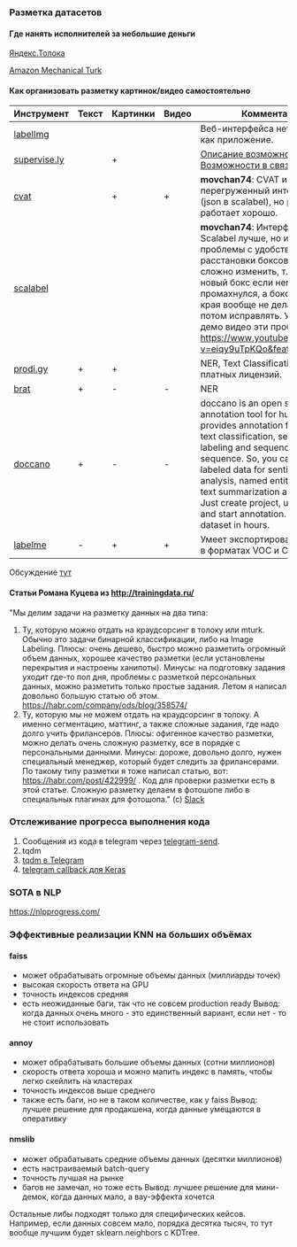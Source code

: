 ### Разметка датасетов
#### Где нанять исполнителей за небольшие деньги
[Яндекс.Толока](https://toloka.yandex.ru/)

[Amazon Mechanical Turk](https://www.mturk.com/)

#### Как организовать разметку картинок/видео самостоятельно
|Инструмент|Текст|Картинки|Видео|Комментарии|
| ---- | ---- | ---- | ---- | ---- |
|[labelImg](https://github.com/tzutalin/labelImg)||||Веб-интерфейса нет, ставится как приложение.|
|[supervise.ly]()||+||[Описание возможностей](https://hackernoon.com/%EF%B8%8F-advanced-annotation-tools-in-deep-learning-training-data-for-computer-vision-with-supervisely-847f8699a9cb), [Возможности в связке с YOLOv3](https://medium.com/@deepsystems/human-in-the-loop-for-object-detection-with-supervisely-and-yolo-v3-fa205ff07c1f)|
|[cvat](https://github.com/opencv/cvat)||+|+|**movchan74**:  CVAT имеет перегруженный интерфейс, xml (json в scalabel), но разметка работает хорошо. |
|[scalabel](https://github.com/ucbdrive/scalabel)|||| **movchan74**: Интерфейс у  Scalabel лучше, но имеет проблемы с удобством расстановки боксов: очень сложно изменить, т.к. он делает новый бокс если немного промахнулся, а бокс до самого края вообще не делается, надо потом исправлять. У них даже в демо видео эти проблемы видны https://www.youtube.com/watch?v=eiqy9uTpKQo&feature=youtu.be |
|[prodi.gy](https://prodi.gy/features/named-entity-recognition)|+|+|| NER, Text Classification. 3 уровня платных лицензий. |
|[brat](http://brat.nlplab.org/)|+|-|-| NER |
|[doccano](https://github.com/chakki-works/doccano)|+|-|-|doccano is an open source text annotation tool for human. It provides annotation features for text classification, sequence labeling and sequence to sequence. So, you can create labeled data for sentiment analysis, named entity recognition, text summarization and so on. Just create project, upload data and start annotation. You can build dataset in hours.|
|[labelme](https://github.com/wkentaro/labelme)|-|+|+|Умеет экспортировать даратесы в форматах VOC и COCO|

Обсуждение [тут](https://opendatascience.slack.com/archives/C047H3DP4/p1537784622000100)

#### Статьи Романа Куцева из http://trainingdata.ru/
"Мы делим задачи на разметку данных на два типа:
1. Ту, которую можно отдать на краудсорсинг в толоку или mturk. Обычно это задачи бинарной классификации, либо на Image Labeling. Плюсы: очень дешево, быстро можно разметить огромный объем данных, хорошее качество разметки (если установлены перекрытия и настроены ханипоты). Минусы: на подготовку задания уходит где-то пол дня, проблемы с разметкой персональных данных, можно разметить только простые задания.  Летом я написал довольно большую статью об этом. https://habr.com/company/ods/blog/358574/
2. Ту, которую мы не можем отдать на краудсорсинг в толоку. А именно сегментацию, маттинг, а также сложные задания, где надо долго учить фрилансеров. Плюсы: офигенное качество разметки, можно делать очень сложную разметку, все в порядке с персональными данными. Минусы: дороже, довольно долго, нужен специальный менеджер, который будет следить за фрилансерами. По такому типу разметки я тоже написал статью, вот: https://habr.com/post/422999/ . Код для проверки разметки есть в этой статье. Сложную разметку делаем в фотошопе либо в специальных плагинах для фотошопа."
(с) [Slack](https://opendatascience.slack.com/archives/CDSG994UQ/p1542738098125000?thread_ts=1542542717.089900&cid=CDSG994UQ)

### Отслеживание прогресса выполнения кода
1. Сообщения из кода в telegram через [telegram-send](https://habr.com/post/339682/).
2. tqdm
3. [tqdm в Telegram](https://github.com/ermakovpetr/tg_tqdm)
4. [telegram callback для Keras](https://github.com/qubvel/keras_telegram_callback)

### SOTA в NLP
https://nlpprogress.com/

### Эффективные реализации KNN на больших объёмах
#### faiss
* может обрабатывать огромные объемы данных (миллиарды точек)
* высокая скорость ответа на GPU
* точность индексов средняя
* есть неожиданные баги, так что не совсем production ready
Вывод: когда данных очень много - это единственный вариант, если нет - то не стоит использовать

#### annoy
* может обрабатывать большие объемы данных (сотни миллионов)
* скорость ответа хороша и можно мапить индекс в память, чтобы легко скейлить на кластерах
* точность индексов выше среднего
* также есть баги, но не в таком количестве, как у faiss
Вывод: лучшее решение для продакшена, когда данные умещаются в оперативку

#### nmslib
* может обрабатывать средние объемы данных (десятки миллионов)
* есть настраиваемый batch-query
* точность лучшая на рынке
* багов не замечал, но тоже есть
Вывод: лучшее решение для мини-демок, когда данных мало, а вау-эффекта хочется

Остальные либы подходят только для специфических кейсов. Например, если данных совсем мало, порядка десятка тысяч, то тут вообще лучшим будет sklearn.neighbors с KDTree.
